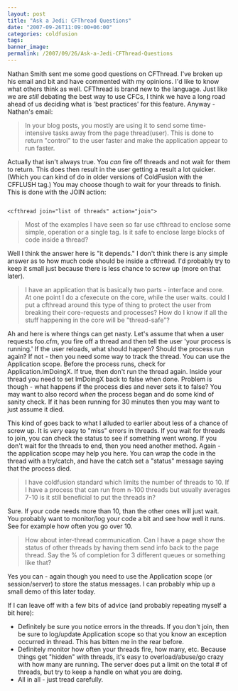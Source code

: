 ```yaml
---
layout: post
title: "Ask a Jedi: CFThread Questions"
date: "2007-09-26T11:09:00+06:00"
categories: coldfusion 
tags: 
banner_image: 
permalink: /2007/09/26/Ask-a-Jedi-CFThread-Questions
---
```


Nathan Smith sent me some good questions on CFThread. I've broken up his email and bit and have commented with my opinions. I'd like to know what others think as well. CFThread is brand new to the language. Just like we are <i>still</i> debating the best way to use CFCs, I think we have a long road ahead of us deciding what is 'best practices' for this feature. Anyway - Nathan's email:

<blockquote>
In your blog posts, you mostly are using it to send some time-intensive tasks away from the page thread(user).  This is
done to return "control" to the user faster and make the application appear to run faster. 
</blockquote>

Actually that isn't always true. You <i>can</i> fire off threads and not wait for them to return. This does then result in the user getting a result a lot quicker. (Which you can kind of do in older versions of ColdFusion with the CFFLUSH tag.) You may choose though to wait for your threads to finish. This is done with the JOIN action:

<code>
&lt;cfthread join="list of threads" action="join"&gt;
</code>


<blockquote>
Most of the examples I have seen so far use cfthread to enclose some simple, operation or a single tag.  Is it safe to enclose large blocks of code inside a thread?
</blockquote>

Well I think the answer here is "it depends." I don't think there is any simple answer as to how much code should be inside a cfthread. I'd probably try to keep it small just because there is less chance to screw up (more on that later). 

<blockquote>
I have an application that is basically two parts -
interface and core.  At one point I do a cfexecute on the core, while the user waits.  could I put a cfthread around this type of thing to protect the user from breaking their core-requests and processes?  How do I know if all the stuff
happening in the core will be "thread-safe"?
</blockquote>

Ah and here is where things can get nasty. Let's assume that when a user requests foo.cfm, you fire off a thread and then tell the user 'your process is running.' If the user reloads, what should happen? Should the process run again? If not - then you need some way to track the thread. You can use the Application scope. Before the process runs, check for Application.ImDoingX. If true, then don't run the thread again. Inside your thread you need to set ImDoingX back to false when done. Problem is though - what happens if the process dies and never sets it to false? You may want to also record <i>when</i> the process began and do some kind of sanity check. If it has been running for 30 minutes then you may want to just assume it died. 

This kind of goes back to what I alluded to earlier about less of a chance of screw up. It is <i>very</i> easy to "miss" errors in threads. If you wait for threads to join, you can check the status to see if something went wrong. If you don't wait for the threads to end, then you need another method. Again - the application scope may help you here. You can wrap the code in the thread with a try/catch, and have the catch set a "status" message saying that the process died. 

<blockquote>
I have coldfusion standard which
limits the number of threads to 10.  If I have a process that can run from n-100 threads but usually averages 7-10 is it still beneficial to put the threads in?
</blockquote>

Sure. If your code needs more than 10, than the other ones will just wait. You probably want to monitor/log your code a bit and see how well it runs. See for example how often you go over 10.

<blockquote>
How about inter-thread communication.  Can I have a page show the status of other threads by having them send info back to the page thread.  Say the % of completion for 3 different queues or something like that?
</blockquote>

Yes you can - again though you need to use the Application scope (or session/server) to store the status messages. I can probably whip up a small demo of this later today.

If I can leave off with a few bits of advice (and probably repeating myself a bit here):


<ul>
<li>Definitely be sure you notice errors in the threads. If you don't join, then be sure to log/update Application scope so that you know an exception occurred in thread. This has bitten me in the rear before.
<li>Definitely monitor how often your threads fire, how many, etc. Because things get "hidden" with threads, it's easy to overload/abuse/go crazy with how many are running. The server does put a limit on the total # of threads, but try to keep a handle on what you are doing. 
<li>All in all - just tread carefully.
</ul>